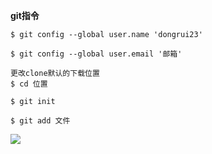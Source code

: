 
**git指令**

```git
$ git config --global user.name 'dongrui23' 

$ git config --global user.email '邮箱' 

更改clone默认的下载位置
$ cd 位置 

$ git init

$ git add 文件	
```

![](https://github.com/dongrui23/WEB/blob/master/tools/git.png)
